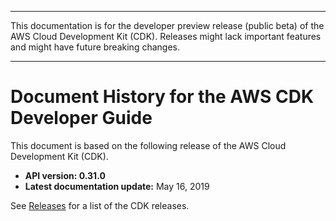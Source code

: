 --------

This documentation is for the developer preview release \(public beta\) of the AWS Cloud Development Kit \(CDK\)\. Releases might lack important features and might have future breaking changes\.

--------

# Document History for the AWS CDK Developer Guide<a name="doc-history"></a>

This document is based on the following release of the AWS Cloud Development Kit \(CDK\)\.
+ **API version: 0\.31\.0**
+ **Latest documentation update:** May 16, 2019

See [Releases](https://github.com/awslabs/aws-cdk/releases) for a list of the CDK releases\.